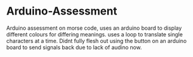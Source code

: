 # Arduino-Assessment
Arduino assessment on morse code, uses an arduino board to display different colours for differing meanings.
uses a loop to translate single characters at a time. Didnt fully flesh out using the button on an arduino board to send signals back due to lack of audino now.
